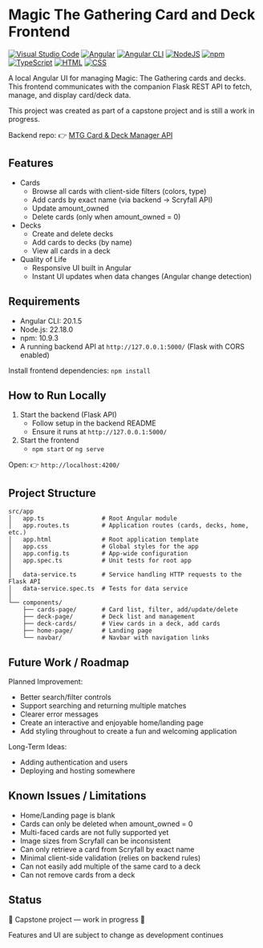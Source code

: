# Magic The Gathering Card and Deck Frontend
[![Visual Studio Code](https://custom-icon-badges.demolab.com/badge/Visual%20Studio%20Code-0078d7.svg?logo=vsc&logoColor=white)](#)
[![Angular](https://img.shields.io/badge/Angular-%23DD0031.svg?logo=angular&logoColor=white)](#)
[![Angular CLI](https://img.shields.io/badge/Angular_CLI-DD0031?logo=angular&logoColor=white)](#)
[![NodeJS](https://img.shields.io/badge/Node.js-6DA55F?logo=node.js&logoColor=white)](#)
[![npm](https://img.shields.io/badge/npm-CB3837?logo=npm&logoColor=fff)](#)
[![TypeScript](https://img.shields.io/badge/TypeScript-3178C6?logo=typescript&logoColor=fff)](#)
[![HTML](https://img.shields.io/badge/HTML-%23E34F26.svg?logo=html5&logoColor=white)](#)
[![CSS](https://img.shields.io/badge/CSS-639?logo=css&logoColor=fff)](#)

A local Angular UI for managing Magic: The Gathering cards and decks.
This frontend communicates with the companion Flask REST API to fetch, manage, and display card/deck data.

This project was created as part of a capstone project and is still a work in progress.

Backend repo: 👉 [MTG Card & Deck Manager API](https://github.com/EricBrown589/NCLab-Python-Capstone-Backend)

## Features

* Cards
  * Browse all cards with client-side filters (colors, type)
  * Add cards by exact name (via backend → Scryfall API)
  * Update amount_owned
  * Delete cards (only when amount_owned = 0)
* Decks
  * Create and delete decks
  * Add cards to decks (by name)
  * View all cards in a deck
* Quality of Life
  * Responsive UI built in Angular
  * Instant UI updates when data changes (Angular change detection)
 
## Requirements

* Angular CLI: 20.1.5
* Node.js: 22.18.0
* npm: 10.9.3
* A running backend API at ```http://127.0.0.1:5000/``` (Flask with CORS enabled)

Install frontend dependencies: ```npm install```

## How to Run Locally

1. Start the backend (Flask API)
    * Follow setup in the backend README
    * Ensure it runs at ```http://127.0.0.1:5000/```
2. Start the frontend
    * ```npm start``` or ```ng serve```

Open: 👉 ```http://localhost:4200/```

## Project Structure

```
src/app
│   app.ts                # Root Angular module
│   app.routes.ts         # Application routes (cards, decks, home, etc.)
│   app.html              # Root application template
│   app.css               # Global styles for the app
│   app.config.ts         # App-wide configuration
│   app.spec.ts           # Unit tests for root app
│
│   data-service.ts       # Service handling HTTP requests to the Flask API
│   data-service.spec.ts  # Tests for data service
│
└── components/
    ├── cards-page/       # Card list, filter, add/update/delete
    ├── deck-page/        # Deck list and management
    ├── deck-cards/       # View cards in a deck, add cards
    ├── home-page/        # Landing page
    └── navbar/           # Navbar with navigation links
```

## Future Work / Roadmap

Planned Improvement:
* Better search/filter controls
* Support searching and returning multiple matches
* Clearer error messages
* Create an interactive and enjoyable home/landing page
* Add styling throughout to create a fun and welcoming application

Long-Term Ideas:
* Adding authentication and users
* Deploying and hosting somewhere

## Known Issues / Limitations

* Home/Landing page is blank
* Cards can only be deleted when amount_owned = 0
* Multi-faced cards are not fully supported yet
* Image sizes from Scryfall can be inconsistent
* Can only retrieve a card from Scryfall by exact name
* Minimal client-side validation (relies on backend rules)
* Can not easily add multiple of the same card to a deck
* Can not remove cards from a deck

## Status

🚧 Capstone project — work in progress 🚧 

Features and UI are subject to change as development continues
